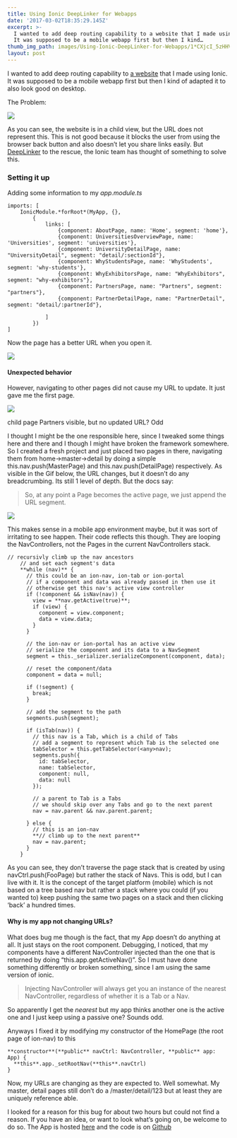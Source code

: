 ```yaml
---
title: Using Ionic DeepLinker for Webapps
date: '2017-03-02T18:35:29.145Z'
excerpt: >-
  I wanted to add deep routing capability to a website that I made using Ionic.
  It was supposed to be a mobile webapp first but then I kind…
thumb_img_path: images/Using-Ionic-DeepLinker-for-Webapps/1*CXjcI_5zHHVGC4gdCl2bIQ.png
layout: post
---
```

I wanted to add deep routing capability to [a website](http://agm-germany.eu/mobility-fair/) that I made using Ionic. It was supposed to be a mobile webapp first but then I kind of adapted it to also look good on desktop.

The Problem:

![](/images/Using-Ionic-DeepLinker-for-Webapps/1*CXjcI_5zHHVGC4gdCl2bIQ.png)

As you can see, the website is in a child view, but the URL does not represent this. This is not good because it blocks the user from using the browser back button and also doesn’t let you share links easily. But [DeepLinker](http://ionicframework.com/docs/v2/api/navigation/DeepLinker/) to the rescue, the Ionic team has thought of something to solve this.

### Setting it up

Adding some information to my *app.module.ts*

    imports: [  
        IonicModule.*forRoot*(MyApp, {},  
            {  
                links: [  
                    {component: AboutPage, name: 'Home', segment: 'home'},  
                    {component: UniversitiesOverviewPage, name: 'Universities', segment: 'universities'},  
                    {component: UniversityDetailPage, name: "UniversityDetail", segment: "detail/:sectionId"},  
                    {component: WhyStudentsPage, name: 'WhyStudents', segment: 'why-students'},  
                    {component: WhyExhibitorsPage, name: "WhyExhibitors", segment: "why-exhibitors"},  
                    {component: PartnersPage, name: "Partners", segment: "partners"},  
                    {component: PartnerDetailPage, name: "PartnerDetail", segment: "detail/:partnerId"},  
      
                ]  
            })  
    ]

Now the page has a better URL when you open it.

![](/images/Using-Ionic-DeepLinker-for-Webapps/1*qX791X16A_78jlvqini6dA.jpeg)

#### Unexpected behavior

However, navigating to other pages did not cause my URL to update. It just gave me the first page.

![](/images/Using-Ionic-DeepLinker-for-Webapps/1*iG4e3xjQNOOv0WZP0ftK2Q.jpeg)

<figcaption>child page Partners visible, but no updated URL?&nbsp;Odd</figcaption>

I thought I might be the one responsible here, since I tweaked some things here and there and I though I might have broken the framework somewhere. So I created a fresh project and just placed two pages in there, navigating them from home->master->detail by doing a simple this.nav.push(MasterPage) and this.nav.push(DetailPage) respectively. As visible in the Gif below, the URL changes, but it doesn’t do any breadcrumbing. Its still 1 level of depth. But the docs say:

> So, at any point a Page becomes the active page, we just append the URL segment.

![](/images/Using-Ionic-DeepLinker-for-Webapps/1*bXZcy7iukOoRtVFRfku4cg.gif)

This makes sense in a mobile app environment maybe, but it was sort of irritating to see happen. Their code reflects this though. They are looping the NavControllers, not the Pages in the current NavControllers stack.

    // recursivly climb up the nav ancestors  
        // and set each segment's data  
        **while (nav)** {  
          // this could be an ion-nav, ion-tab or ion-portal  
          // if a component and data was already passed in then use it  
          // otherwise get this nav's active view controller  
          if (!component && isNav(nav)) {  
            view = **nav.getActive(true)**;  
            if (view) {  
              component = view.component;  
              data = view.data;  
            }  
          }  
      
          // the ion-nav or ion-portal has an active view  
          // serialize the component and its data to a NavSegment  
          segment = this._serializer.serializeComponent(component, data);  
      
          // reset the component/data  
          component = data = null;  
      
          if (!segment) {  
            break;  
          }  
      
          // add the segment to the path  
          segments.push(segment);  
      
          if (isTab(nav)) {  
            // this nav is a Tab, which is a child of Tabs  
            // add a segment to represent which Tab is the selected one  
            tabSelector = this.getTabSelector(<any>nav);  
            segments.push({  
              id: tabSelector,  
              name: tabSelector,  
              component: null,  
              data: null  
            });  
      
            // a parent to Tab is a Tabs  
            // we should skip over any Tabs and go to the next parent  
            nav = nav.parent && nav.parent.parent;  
      
          } else {  
            // this is an ion-nav  
            **// climb up to the next parent**  
            nav = nav.parent;  
          }  
        }

As you can see, they don’t traverse the page stack that is created by using navCtrl.push(FooPage) but rather the stack of Navs. This is odd, but I can live with it. It is the concept of the target platform (mobile) which is not based on a tree based nav but rather a stack where you could (if you wanted to) keep pushing the same two pages on a stack and then clicking ‘back’ a hundred times.

#### Why is my app not changing URLs?

What does bug me though is the fact, that my App doesn’t do anything at all. It just stays on the root component. Debugging, I noticed, that my components have a different NavController injected than the one that is returned by doing “this.app.getActiveNav()”. So I must have done something differently or broken something, since I am using the same version of ionic.

> Injecting NavController will always get you an instance of the nearest NavController, regardless of whether it is a Tab or a Nav.

So apparently I get the *nearest* but my app thinks another one is the active one and I just keep using a passive one? Sounds odd.

Anyways I fixed it by modifying my constructor of the HomePage (the root page of ion-nav) to this

    **constructor**(**public** navCtrl: NavController, **public** app: App) {  
      **this**.app._setRootNav(**this**.navCtrl)  
    }

Now, my URLs are changing as they are expected to. Well somewhat. My master, detail pages still don’t do a /master/detail/123 but at least they are uniquely reference able.

I looked for a reason for this bug for about two hours but could not find a reason. If you have an idea, or want to look what’s going on, be welcome to do so. The App is hosted [here](https://pascalwhoop.github.io/esn-mobilityfair/App/www/) and the code is on [Github](https://github.com/pascalwhoop/esn-mobilityfair/tree/gh-pages/App)
